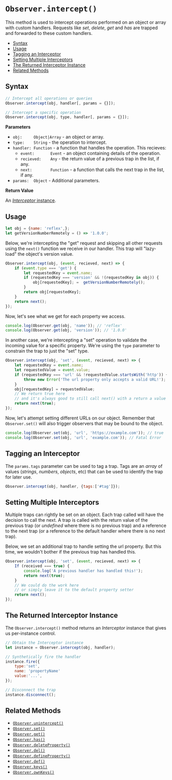 # `Observer.intercept()`

This method is used to intercept operations performed on an object or array with custom handlers. Requests like *set*, *delete*, *get* and *has* are trapped and forwarded to these custom handlers.

+ [Syntax](#syntax)
+ [Usage](#usage)
+ [Tagging an Interceptor](#tagging-an-interceptor)
+ [Setting Multiple Interceptors](#setting-multiple-interceptors)
+ [The Returned Interceptor Instance](#the-returned-interceptor-instance)
+ [Related Methods](#related-methods)

## Syntax

```js
// Intercept all operations or queries
Observer.intercept(obj, handler[, params = {}]);

// Intercept a specific operation
Observer.intercept(obj, type, handler[, params = {}]);
```

**Parameters**

+ `obj:     Object|Array` - an object or array.
+ `type:    String` - the operation to intercept.
+ `handler: Function` - a function that handles the operation. This recieves:
    + `event:       Event` - an object containing details of the operation.
    + `recieved:    Any` - the return value of a previous trap in the list, if any.
    + `next:        Function` - a function that calls the next trap in the list, if any.
+ `params:  Object` - Additional parameters.

**Return Value**

An [*Interceptor* instance](#the-returned-interceptor-instance).

## Usage

```js
let obj = {name: 'reflex',};
let getVersionNumberRemotely = () => '1.0.0';
```

Below, we're intercepting the "get" request and skipping all other requests using the `next()` function we receive in our handler. This trap will "lazy-load" the object's version value.

```js
Observer.intercept(obj, (event, recieved, next) => {
    if (event.type === 'get') {
        let requestedKey = event.name;
        if (requestedKey === 'version' && !(requestedKey in obj)) {
            obj[requestedKey]; =  getVersionNumberRemotely();
        }
        return obj[requestedKey];
    }
    return next();
});
```

Now, let's see what we get for each property we access.

```js
console.log(Observer.get(obj, 'name')); // 'reflex'
console.log(Observer.get(obj, 'version')); // '1.0.0'
```

In another case, we're intercepting a "set" operation to validate the incoming value for a specific property. We're using the `type` parameter to constrain the trap to just the "set" type.

```js
Observer.intercept(obj, 'set', (event, recieved, next) => {
    let requestedKey = event.name;
    let requestedValue = event.value;
    if (requestedKey === 'url' && !requestedValue.startsWith('http')) {
        throw new Error('The url property only accepts a valid URL!');
    }
    obj[requestedKey] = requestedValue;
    // We return true here
    // and it's always good to still call next() with a return a value
    return next(true);
});
```

Now, let's attempt setting different URLs on our object. Remember that `Observer.set()` will also trigger observers that may be bound to the object.

```js
console.log(Observer.set(obj, 'url', 'https://example.com')); // true
console.log(Observer.set(obj, 'url', 'example.com')); // Fatal Error
```

## Tagging an Interceptor

The `params.tags` parameter can be used to tag a trap. Tags are an *array* of values (*strings*, *numbers*, *objects*, etc) that can be used to identify the trap for later use.

```js
Observer.intercept(obj, handler, {tags:['#tag']});
```

## Setting Multiple Interceptors

Multiple traps can rightly be set on an object. Each trap called will have the decision to call the next. A trap is called with the return value of the previous trap \(or *undefined* where there is no previous trap\) and a reference to the next trap \(or a reference to the default handler where there is no next trap\).

Below, we set an additional trap to handle setting the url property. But this time, we wouldn't bother if the previous trap has handled this.

```js
Observer.intercept(obj, 'set', (event, recieved, next) => {
    If (received === true) {
        console.log('A previous handler has handled this!');
        return next(true);
    }
    // We could do the work here
    // or simply leave it to the default property setter
    return next();
});
```

## The Returned Interceptor Instance

The `Observer.intercept()` method returns an *Interceptor* instance that gives us per-instance control.

```js
// Obtain the Interceptor instance
let instance = Observer.intercept(obj, handler);

// Synthetically fire the handler
instance.fire({
    type:'set',
    name: 'propertyName'
    value:'...',
});

// Disconnect the trap
instance.disconnect();
```

## Related Methods

+ [`Observer.unintercept()`](../unintercept)
+ [`Observer.set()`](../set)
+ [`Observer.get()`](../get)
+ [`Observer.has()`](../has)
+ [`Observer.deleteProperty()`](../deleteproperty)
+ [`Observer.del()`](../deleteproperty)
+ [`Observer.defineProperty()`](../defineproperty)
+ [`Observer.def()`](../defineproperty)
+ [`Observer.keys()`](../keys)
+ [`Observer.ownKeys()`](../ownkeys)